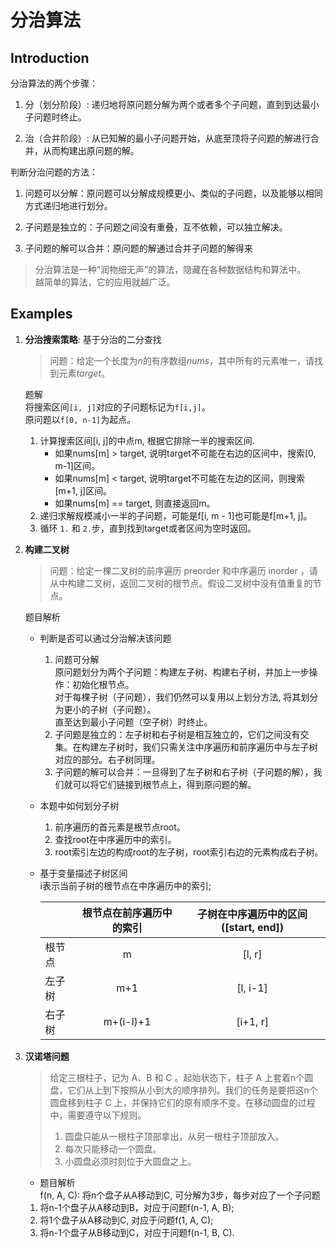 # 分治算法

## Introduction

分治算法的两个步骤：

1. 分（划分阶段）: 递归地将原问题分解为两个或者多个子问题，直到到达最小子问题时终止。

2. 治（合并阶段）: 从已知解的最小子问题开始，从底至顶将子问题的解进行合并，从而构建出原问题的解。

判断分治问题的方法：

1. 问题可以分解：原问题可以分解成规模更小、类似的子问题，以及能够以相同方式递归地进行划分。

2. 子问题是独立的：子问题之间没有重叠，互不依赖，可以独立解决。

3. 子问题的解可以合并：原问题的解通过合并子问题的解得来

> 分治算法是一种“润物细无声”的算法，隐藏在各种数据结构和算法中。  
> 越简单的算法，它的应用就越广泛。

## Examples

1. **分治搜索策略**: 基于分治的二分查找  
    > 问题：给定一个长度为$n$的有序数组$nums$，其中所有的元素唯一，请找到元素$target$。  

    题解  
    将搜索区间`[i, j]`对应的子问题标记为`f[i,j]`。  
    原问题以`f[0, n-1]`为起点。  
    1. 计算搜索区间[i, j]的中点m, 根据它排除一半的搜索区间.
        - 如果nums[m] > target, 说明target不可能在右边的区间中，搜索[0, m-1]区间。
        - 如果nums[m] < target, 说明target不可能在左边的区间，则搜索[m+1, j]区间。
        - 如果nums[m] == target, 则直接返回m。
    2. 递归求解规模减小一半的子问题，可能是f[i, m - 1]也可能是f[m+1, j]。   
    3. 循环 `1.` 和 `2.`步，直到找到target或者区间为空时返回。

2. **构建二叉树**  
    > 问题：给定一棵二叉树的前序遍历 preorder 和中序遍历 inorder ，请从中构建二叉树，返回二叉树的根节点。假设二叉树中没有值重复的节点。

    题目解析
    - 判断是否可以通过分治解决该问题
        1. 问题可分解  
        原问题划分为两个子问题：构建左子树、构建右子树，并加上一步操作：初始化根节点。  
        对于每棵子树（子问题），我们仍然可以复用以上划分方法, 将其划分为更小的子树（子问题）。   
        直至达到最小子问题（空子树）时终止。
        2. 子问题是独立的：左子树和右子树是相互独立的，它们之间没有交集。在构建左子树时，我们只需关注中序遍历和前序遍历中与左子树对应的部分。右子树同理。
        3. 子问题的解可以合并：一旦得到了左子树和右子树（子问题的解），我们就可以将它们链接到根节点上，得到原问题的解。
    - 本题中如何划分子树  
        1. 前序遍历的首元素是根节点root。
        2. 查找root在中序遍历中的索引。
        3. root索引左边的构成root的左子树，root索引右边的元素构成右子树。
    - 基于变量描述子树区间  
    i表示当前子树的根节点在中序遍历中的索引;  

        ||根节点在前序遍历中的索引|子树在中序遍历中的区间([start, end])|
        |---|:---:|:---:|
        |根节点|m           |[l, r]     |
        |左子树|m+1         |[l, i-1]   |  
        |右子树|m+(i-l)+1   |[i+1, r]   |
3. **汉诺塔问题** 
    > 给定三根柱子，记为 A、B 和 C 。起始状态下，柱子 A 上套着n个圆盘，它们从上到下按照从小到大的顺序排列。我们的任务是要把这n个圆盘移到柱子 C 上，并保持它们的原有顺序不变。在移动圆盘的过程中，需要遵守以下规则。  
    >1. 圆盘只能从一根柱子顶部拿出，从另一根柱子顶部放入。  
    >2. 每次只能移动一个圆盘。  
    >3. 小圆盘必须时刻位于大圆盘之上。

    - 题目解析  
    f(n, A, C): 将n个盘子从A移动到C, 可分解为3步，每步对应了一个子问题   
    1. 将n-1个盘子从A移动到B，对应于问题f(n-1, A, B); 
    2. 将1个盘子从A移动到C, 对应于问题f(1, A, C);
    3. 将n-1个盘子从B移动到C，对应于问题f(n-1, B, C).  
    